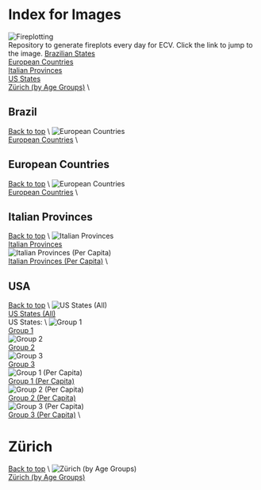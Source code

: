# Index for Images
![Fireplotting](https://github.com/TrevorWinstral/Fireplots/workflows/Fireplotting/badge.svg) \
Repository to generate fireplots every day for ECV. Click the link to jump to the image.
[Brazilian States](#brazil) \
[European Countries](#european-countries) \
[Italian Provinces](#italian-provinces) \
[US States](#USA) \
[Zürich (by Age Groups)](#Zürich) \

## Brazil
[Back to top](#index-for-images) \ 
![European Countries](https://trevorwinstral.github.io/Fireplots/Figures/Fire_Europe.png) \
[European Countries](https://trevorwinstral.github.io/Fireplots/Figures/Fire_Europe.png) \

## European Countries
[Back to top](#index-for-images) \ 
![European Countries](https://trevorwinstral.github.io/Fireplots/Figures/Fire_Europe.png) \
[European Countries](https://trevorwinstral.github.io/Fireplots/Figures/Fire_Europe.png) \

## Italian Provinces
[Back to top](#index-for-images) \ 
![Italian Provinces](https://trevorwinstral.github.io/Fireplots/Figures/Fire_Italy.png) \
[Italian Provinces](https://trevorwinstral.github.io/Fireplots/Figures/Fire_Italy.png) \
![Italian Provinces (Per Capita)](https://trevorwinstral.github.io/Fireplots/Figures/Fire_Italy_PC.png) \
[Italian Provinces (Per Capita)](https://trevorwinstral.github.io/Fireplots/Figures/Fire_Italy_PC.png) \

## USA
[Back to top](#index-for-images) \ 
![US States (All)](https://trevorwinstral.github.io/Fireplots/Figures/Fire_USA.png) \
[US States (All)](https://trevorwinstral.github.io/Fireplots/Figures/Fire_USA.png) \
US States: \ 
![Group 1](https://trevorwinstral.github.io/Fireplots/Figures/Fire_USA_Partition_1.png) \
[Group 1](https://trevorwinstral.github.io/Fireplots/Figures/Fire_USA_Partition_1.png) \
![Group 2](https://trevorwinstral.github.io/Fireplots/Figures/Fire_USA_Partition_2.png) \
[Group 2](https://trevorwinstral.github.io/Fireplots/Figures/Fire_USA_Partition_2.png) \
![Group 3](https://trevorwinstral.github.io/Fireplots/Figures/Fire_USA_Partition_3.png) \
[Group 3](https://trevorwinstral.github.io/Fireplots/Figures/Fire_USA_Partition_3.png) \
![Group 1 (Per Capita)](https://trevorwinstral.github.io/Fireplots/Figures/Fire_USA_Partition_1_PC.png) \
[Group 1 (Per Capita)](https://trevorwinstral.github.io/Fireplots/Figures/Fire_USA_Partition_1_PC.png) \
![Group 2 (Per Capita)](https://trevorwinstral.github.io/Fireplots/Figures/Fire_USA_Partition_2_PC.png) \
[Group 2 (Per Capita)](https://trevorwinstral.github.io/Fireplots/Figures/Fire_USA_Partition_2_PC.png) \
![Group 3 (Per Capita)](https://trevorwinstral.github.io/Fireplots/Figures/Fire_USA_Partition_3_PC.png) \
[Group 3 (Per Capita)](https://trevorwinstral.github.io/Fireplots/Figures/Fire_USA_Partition_3_PC.png) \

# Zürich
[Back to top](#index-for-images) \ 
![Zürich (by Age Groups)](https://trevorwinstral.github.io/Fireplots/Figures/Fire_Zürich.png) \
[Zürich (by Age Groups)](https://trevorwinstral.github.io/Fireplots/Figures/Fire_Zürich.png) 
